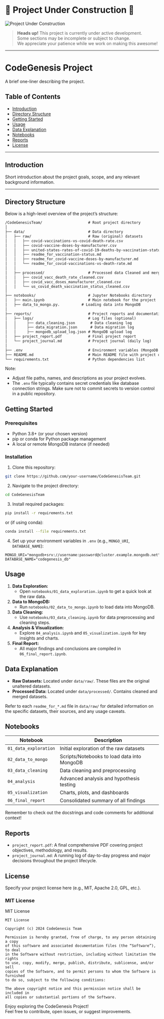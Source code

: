 

# 🚧 **Project Under Construction** 🚧

![Project Under Construction](https://i.giphy.com/media/v1.Y2lkPTc5MGI3NjExaW56eG5ubW1kbHMwamx0MzliczA1b3hnNm1sdHB5dmViY3hpOGhsbyZlcD12MV9pbnRlcm5hbF9naWZfYnlfaWQmY3Q9Zw/xZsLh7B3KMMyUptD9D/giphy.gif)

> **Heads up!** This project is currently under active development.  
> Some sections may be incomplete or subject to change.  
> We appreciate your patience while we work on making this awesome!

---

# CodeGenesis Project

A brief one-liner describing the project.

## Table of Contents

- [Introduction](#introduction)
- [Directory Structure](#directory-structure)
- [Getting Started](#getting-started)
- [Usage](#usage)
- [Data Explanation](#data-explanation)
- [Notebooks](#notebooks)
- [Reports](#reports)
- [License](#license)

---

## Introduction

Short introduction about the project goals, scope, and any relevant background information.

---

## Directory Structure

Below is a high-level overview of the project’s structure:

```markdown
/CodeGenesisTeam/                     # Root project directory
│
├── data/                             # Data directory
│   ├── raw/                          # Raw (original) datasets
│   │   ├── covid-vaccinations-vs-covid-death-rate.csv
│   │   ├── covid-vaccine-doses-by-manufacturer.csv
│   │   ├── united-states-rates-of-covid-19-deaths-by-vaccination-status.csv
│   │   ├── readme_for_vaccination-status.md
│   │   ├── readme_for_covid-vaccine-doses-by-manufacturer.md
│   │   └── readme_for_covid-vaccinations-vs-death-rate.md
│   │
│   ├── processed/                    # Processed data Cleaned and merged dataset
│   │   ├── covid_vacc_death_rate_cleaned.csv
│   │   ├── covid_vacc_doses_manufacturer_cleaned.csv
│   │   └── us_covid_death_vaccination_status_cleaned.csv
│
├── notebooks/                        # Jupyter Notebooks directory
│   ├── main.ipynb                    # Main notebook for the project
│   ├── data_to_mongo.py.          # Loading data into MongoDB
│
├── reports/                          # Project reports and documentation
│   ├── logs/                         # Log files (optional)
│   │     ├── data_cleaning.json       # Data cleaning log
│   │     ├── data_migration.json      # Data migration log
│   │     ├── mongodb_upload_log.json # MongoDB upload log
│   ├── project_report.pdf            # Final project report
│   └── project_journal.md            # Project journal (daily log)
│
├── .env                              # Environment variables (MongoDB credentials)
├── README.md                         # Main README file with project overview
└── requirements.txt                  # Python dependencies list
```

Note:
- Adjust file paths, names, and descriptions as your project evolves.
- The `.env` file typically contains secret credentials like database connection strings. Make sure not to commit secrets to version control in a public repository.

## Getting Started

### Prerequisites
- Python 3.8+ (or your chosen version)
- pip or conda for Python package management
- A local or remote MongoDB instance (if needed)

### Installation
1. Clone this repository:
```sh
git clone https://github.com/your-username/CodeGenesisTeam.git
```

2. Navigate to the project directory:
```sh
cd CodeGenesisTeam
```

3. Install required packages:
```sh
pip install -r requirements.txt
```
or (if using conda):
```sh
conda install --file requirements.txt
```

4. Set up your environment variables in `.env` (e.g., `MONGO_URI`, `DATABASE_NAME`):
```dotenv
MONGO_URI="mongodb+srv://username:password@cluster.example.mongodb.net"
DATABASE_NAME="codegenesis_db"
```

## Usage
1. **Data Exploration:**
   - Open `notebooks/01_data_exploration.ipynb` to get a quick look at the raw data.
2. **Data to MongoDB:**
   - Run `notebooks/02_data_to_mongo.ipynb` to load data into MongoDB.
3. **Data Cleaning:**
   - Use `notebooks/03_data_cleaning.ipynb` for data preprocessing and cleaning steps.
4. **Analysis & Visualization:**
   - Explore `04_analysis.ipynb` and `05_visualization.ipynb` for key insights and charts.
5. **Final Report:**
   - All major findings and conclusions are compiled in `06_final_report.ipynb`.

## Data Explanation
- **Raw Datasets:** Located under `data/raw/`. These files are the original unaltered datasets.
- **Processed Data:** Located under `data/processed/`. Contains cleaned and merged datasets.

Refer to each `readme_for_*.md` file in `data/raw/` for detailed information on the specific datasets, their sources, and any usage caveats.

## Notebooks

| Notebook               | Description                                      |
|------------------------|--------------------------------------------------|
| `01_data_exploration`  | Initial exploration of the raw datasets          |
| `02_data_to_mongo`     | Scripts/Notebooks to load data into MongoDB      |
| `03_data_cleaning`     | Data cleaning and preprocessing                  |
| `04_analysis`          | Advanced analysis and hypothesis testing         |
| `05_visualization`     | Charts, plots, and dashboards                    |
| `06_final_report`      | Consolidated summary of all findings             |

Remember to check out the docstrings and code comments for additional context!

## Reports
- `project_report.pdf`: A final comprehensive PDF covering project objectives, methodology, and results.
- `project_journal.md`: A running log of day-to-day progress and major decisions throughout the project lifecycle.

## License

Specify your project license here (e.g., MIT, Apache 2.0, GPL, etc.).

### MIT License

MIT License

```
MIT License

Copyright (c) 2024 CodeGenesis Team

Permission is hereby granted, free of charge, to any person obtaining a copy
of this software and associated documentation files (the “Software”), to deal
in the Software without restriction, including without limitation the rights
to use, copy, modify, merge, publish, distribute, sublicense, and/or sell
copies of the Software, and to permit persons to whom the Software is furnished
to do so, subject to the following conditions:

The above copyright notice and this permission notice shall be included in
all copies or substantial portions of the Software.
```

Enjoy exploring the CodeGenesis Project!  
Feel free to contribute, open issues, or suggest improvements.
